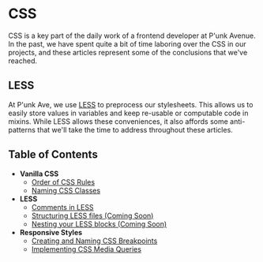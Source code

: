 # CSS
CSS is a key part of the daily work of a frontend developer at P'unk Avenue.
In the past, we have spent quite a bit of time laboring over the CSS in our projects, and these articles represent some of the conclusions that we've reached.

## LESS
At P'unk Ave, we use [LESS]('http://lesscss.org/') to preprocess our stylesheets.
This allows us to easily store values in variables and keep re-usable or computable code in mixins.
While LESS allows these conveniences, it also affords some anti-patterns that we'll take the time to address throughout these articles.


## Table of Contents
* **Vanilla CSS**
  * [Order of CSS Rules](articles/ordering-css-rules.md)
  * [Naming CSS Classes](articles/naming-css-classes.md)
* **LESS**
  * [Comments in LESS](articles/comment-in-less.md)
  * [Structuring LESS files (Coming Soon)](#)
  * [Nesting your LESS blocks (Coming Soon)](#)
* **Responsive Styles**
  * [Creating and Naming CSS Breakpoints](articles/creating-and-naming-css-breakpoints.md)
  * [Implementing CSS Media Queries](articles/implementing-css-media-queries.md)
